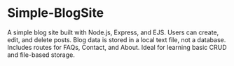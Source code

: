 # Simple-BlogSite
A simple blog site built with Node.js, Express, and EJS. Users can create, edit, and delete posts. Blog data is stored in a local text file, not a database. Includes routes for FAQs, Contact, and About. Ideal for learning basic CRUD and file-based storage.
